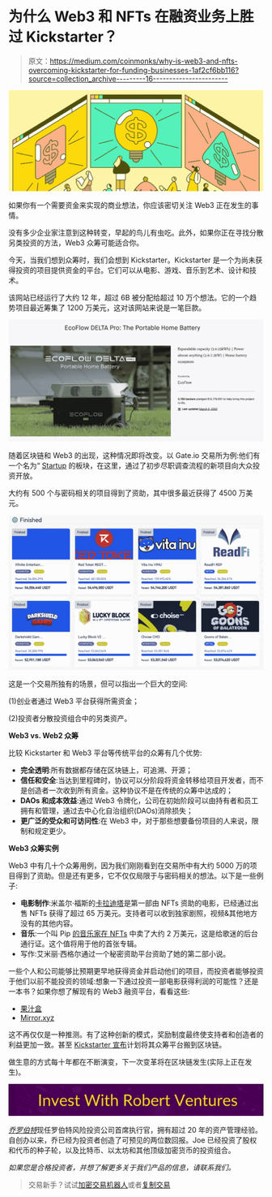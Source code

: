 # 为什么 Web3 和 NFTs 在融资业务上胜过 Kickstarter？

> 原文：<https://medium.com/coinmonks/why-is-web3-and-nfts-overcoming-kickstarter-for-funding-businesses-1af2cf6bb116?source=collection_archive---------16----------------------->

![](img/5b1cac62531099bdc874b353fe92a7b0.png)

如果你有一个需要资金来实现的商业想法，你应该密切关注 Web3 正在发生的事情。

没有多少企业家注意到这种转变，早起的鸟儿有虫吃。此外，如果你正在寻找分散另类投资的方法，Web3 众筹可能适合你。

今天，当我们想到众筹时，我们会想到 Kickstarter。Kickstarter 是一个为尚未获得投资的项目提供资金的平台。它们可以从电影、游戏、音乐到艺术、设计和技术。

该网站已经运行了大约 12 年，超过 6B 被分配给超过 10 万个想法。它的一个趋势项目最近筹集了 1200 万美元，这对该网站来说是一笔巨款。

![](img/753729278a6804be2b3d51004367ca6d.png)

随着区块链和 Web3 的出现，这种情况即将改变。以 Gate.io 交易所为例:他们有一个名为“ [Startup](https://gate.io/startup/) 的板块，在这里，通过了初步尽职调查流程的新项目向大众投资开放。

大约有 500 个与密码相关的项目得到了资助，其中很多最近获得了 4500 万美元。

![](img/45fea462daa3cf44a13d6368fa64391e.png)

这是一个交易所独有的场景，但可以指出一个巨大的空间:

(1)创业者通过 Web3 平台获得所需资金；

(2)投资者分散投资组合中的另类资产。

**Web3 vs. Web2 众筹**

比较 Kickstarter 和 Web3 平台等传统平台的众筹有几个优势:

*   **完全透明**:所有数据都存储在区块链上，可追溯、开源；
*   **信任和安全**:当达到里程碑时，协议可以分阶段将资金转移给项目开发者，而不是创造者一次收到所有资金。这种协议不是在传统的众筹中达成的；
*   **DAOs 和成本效益**:通过 Web3 令牌化，公司在初始阶段可以由持有者和员工拥有和管理，通过去中心化自治组织(DAOs)消除损失；
*   **更广泛的受众和可访问性**:在 Web3 中，对于那些想要备份项目的人来说，限制和规定更少。

**Web3 众筹实例**

Web3 中有几十个众筹用例，因为我们刚刚看到在交易所中有大约 5000 万的项目得到了资助。但是还有更多，它不仅仅局限于与密码相关的想法。以下是一些例子:

*   **电影制作**:米盖尔·福斯的[卡拉迪塔](https://decrypt.co/93858/indie-feature-film-calladita-to-raise-funds-using-nfts)是第一部由 NFTs 资助的电影，已经通过出售 NFTs 获得了超过 65 万美元。支持者可以收到独家剧照，视频&其他地方没有的其他内容。
*   **音乐**:一个叫 Pip [的音乐家在 NFTs](https://nftnow.com/music/an-independent-artist-just-made-20000-in-one-day-selling-nfts/) 中卖了大约 2 万美元，这是给歌迷的后台通行证。这个值将用于他的首张专辑。
*   写作:艾米丽·西格尔通过一个秘密资助平台资助了她的第二部小说。

一些个人和公司能够比预期更早地获得资金并启动他们的项目，而投资者能够投资于他们以前不能投资的领域:想象一下通过投资一部电影获得利润的可能性？还是一本书？如果你想了解现有的 Web3 融资平台，看看这些:

*   [果汁盒](https://juicebox.money/)
*   [Mirror.xyz](https://mirror.xyz/)

这不再仅仅是一种推测。有了这种创新的模式，奖励制度最终使支持者和创造者的利益更加一致。甚至 [Kickstarter 宣布](https://techcrunch.com/2021/12/08/kickstarter-plans-to-move-its-crowdfunding-platform-to-the-blockchain/)计划将其众筹平台搬到区块链。

做生意的方式每十年都在不断演变，下一次变革将在区块链发生(实际上正在发生)。

[![](img/e461c72d9f58324c1a32b388416456ee.png)](https://robertventures.com/)

[*乔罗伯特*](https://joerobert.com/)现任罗伯特风险投资公司首席执行官，拥有超过 20 年的资产管理经验。自创办以来，乔已经为投资者创造了可预见的两位数回报。Joe 已经投资了股权和代币的种子轮，以及比特币、以太坊和其他顶级加密货币的投资组合。

*如果您是合格投资者，并想了解更多关于我们产品的信息，请联系我们。*

> 交易新手？试试[加密交易机器人](/coinmonks/crypto-trading-bot-c2ffce8acb2a)或者[复制交易](/coinmonks/top-10-crypto-copy-trading-platforms-for-beginners-d0c37c7d698c)